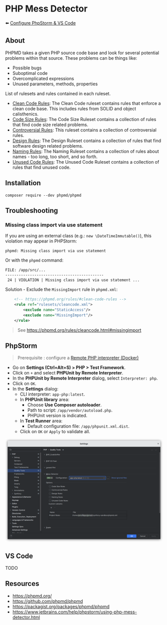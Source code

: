 # PHP Mess Detector

⬅️ [Configure PhpStorm & VS Code](../configure.md)

## About

PHPMD takes a given PHP source code base and look for several potential problems within that source. These problems can be things like:

- Possible bugs
- Suboptimal code
- Overcomplicated expressions
- Unused parameters, methods, properties

List of rulesets and rules contained in each ruleset.

- [Clean Code Rules](https://phpmd.org/rules/index.html#clean-code-rules): The Clean Code ruleset contains rules that enforce a clean code base. This includes rules from SOLID and object calisthenics.
- [Code Size Rules](https://phpmd.org/rules/index.html#code-size-rules): The Code Size Ruleset contains a collection of rules that find code size related problems.
- [Controversial Rules](https://phpmd.org/rules/index.html#controversial-rules): This ruleset contains a collection of controversial rules.
- [Design Rules](https://phpmd.org/rules/index.html#design-rules): The Design Ruleset contains a collection of rules that find software design related problems.
- [Naming Rules](https://phpmd.org/rules/index.html#naming-rules): The Naming Ruleset contains a collection of rules about names - too long, too short, and so forth.
- [Unused Code Rules](https://phpmd.org/rules/index.html#unused-code-rules): The Unused Code Ruleset contains a collection of rules that find unused code.

## Installation

```
composer require --dev phpmd/phpmd
```

## Troubleshooting

### Missing class import via use statement

If you are using an external class (e.g.: `new \DateTimeImmutable()`), this violation may appear in PHPStorm:

```
phpmd: Missing class import via use statement
```

Or with the `phpmd` command:

```
FILE: /app/src/...
--------------------------------------------
 24 | VIOLATION | Missing class import via use statement ...
```

Solution - Exclude the `MissingImport` rule in `phpmd.xml`:

```xml
    <!-- https://phpmd.org/rules/#clean-code-rules -->
    <rule ref="rulesets/cleancode.xml">
        <exclude name="StaticAccess"/>
        <exclude name="MissingImport"/>
    </rule>
```

> See https://phpmd.org/rules/cleancode.html#missingimport

## PhpStorm

> Prerequisite : configure a [Remote PHP interpreter (Docker)](configure-remote-php-interpreter.md)

- Go on **Settings (Ctrl+Alt+S) > PHP > Test Framework**.
- Click on `+` and select **PHPUnit by Remote Interpreter**.
- In the **PHPUnit by Remote Interpreter** dialog, select `Interpreter: php`.
- Click on `OK`.
- In the **Settings** dialog:
    - CLI interpreter: `app-php:latest`.
    - In **PHPUnit library** area:
        - Choose **Use Composer autoloader**.
        - Path to script: `/app/vendor/autoload.php`.
        - PHPUnit version is indicated.
    - In **Test Runner** area:
        - Default configuration file: `/app/phpunit.xml.dist`.
    - Click on `OK` or `Apply` to validate all.

![phpstorm-settings-php-quality-tools-phpmessdetector.png](../img/phpstorm-settings-php-quality-tools-phpmessdetector.png)

## VS Code

TODO

## Resources

- https://phpmd.org/
- https://github.com/phpmd/phpmd
- https://packagist.org/packages/phpmd/phpmd
- https://www.jetbrains.com/help/phpstorm/using-php-mess-detector.html